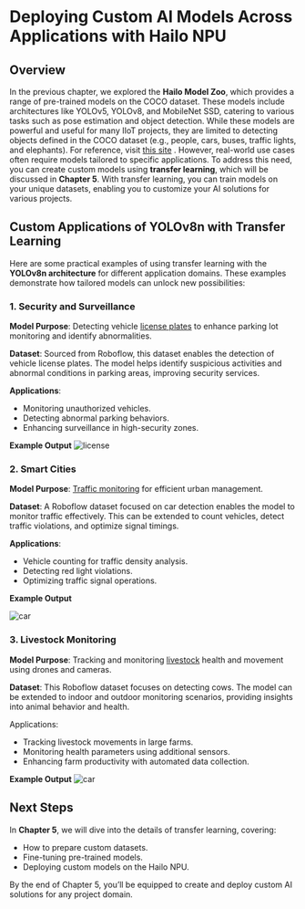 # Deploying Custom AI Models Across Applications with Hailo NPU

## Overview


In the previous chapter, we explored the **Hailo Model Zoo**, which provides a range of pre-trained models on the COCO dataset. These models include architectures like YOLOv5, YOLOv8, and MobileNet SSD, catering to various tasks such as pose estimation and object detection. While these models are powerful and useful for many IIoT projects, they are limited to detecting objects defined in the COCO dataset (e.g., people, cars, buses, traffic lights, and elephants). For reference, visit [this site](https://cocodataset.org/#explore) .
However, real-world use cases often require models tailored to specific applications. To address this need, you can create custom models using **transfer learning**, which will be discussed in **Chapter 5**. With transfer learning, you can train models on your unique datasets, enabling you to customize your AI solutions for various projects.

## Custom Applications of YOLOv8n with Transfer Learning

Here are some practical examples of using transfer learning with the **YOLOv8n architecture** for different application domains. These examples demonstrate how tailored models can unlock new possibilities:

### 1. Security and Surveillance 

**Model Purpose**: Detecting vehicle [license plates](../../models/Chapter3/yolov8n_renamed_licenceplate.hef) to enhance parking lot monitoring and identify abnormalities.

**Dataset**: Sourced from Roboflow, this dataset enables the detection of vehicle license plates. The model helps identify suspicious activities and abnormal conditions in parking areas, improving security services.

**Applications**:
- Monitoring unauthorized vehicles.
- Detecting abnormal parking behaviors.
- Enhancing surveillance in high-security zones.

**Example Output**
![license](../../pictures/Chapter3/plate.gif)

### 2. Smart Cities 

**Model Purpose**: [Traffic monitoring](../../models/Chapter3/yolov8n_renamed.hef) for efficient urban management.

**Dataset**: A Roboflow dataset focused on car detection enables the model to monitor traffic effectively. This can be extended to count vehicles, detect traffic violations, and optimize signal timings.

**Applications**:
- Vehicle counting for traffic density analysis.
- Detecting red light violations.
- Optimizing traffic signal operations.

**Example Output**

![car](../../pictures/Chapter3/car.gif)

### 3. Livestock Monitoring

**Model Purpose**: Tracking and monitoring [livestock]((../../models/Chapter3/yolov8n_renamed_cow.hef)) health and movement using drones and cameras.

**Dataset**: This Roboflow dataset focuses on detecting cows. The model can be extended to indoor and outdoor monitoring scenarios, providing insights into animal behavior and health.

Applications:
- Tracking livestock movements in large farms.
- Monitoring health parameters using additional sensors.
- Enhancing farm productivity with automated data collection.

**Example Output**
![car](../../pictures/Chapter3/cow.gif)

## Next Steps
In **Chapter 5**, we will dive into the details of transfer learning, covering:

- How to prepare custom datasets.
- Fine-tuning pre-trained models.
- Deploying custom models on the Hailo NPU.

By the end of Chapter 5, you’ll be equipped to create and deploy custom AI solutions for any project domain.








